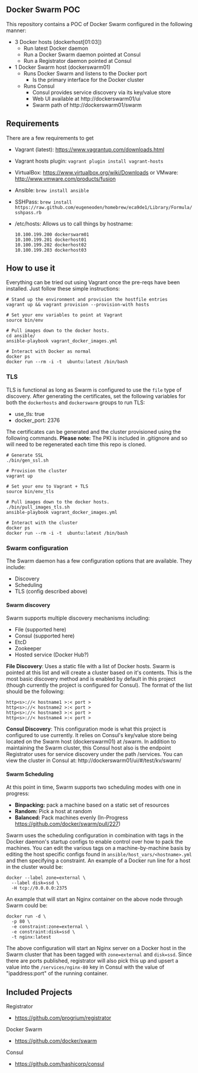 ## Docker Swarm POC
This repository contains a POC of Docker Swarm configured in the following
manner:
- 3 Docker hosts (dockerhost[01:03])
    - Run latest Docker daemon
    - Run a Docker Swarm daemon pointed at Consul
    - Run a Registrator daemon pointed at Consul
- 1 Docker Swarm host (dockerswarm01)
    - Runs Docker Swarm and listens to the Docker port
        - Is the primary interface for the Docker cluster
    - Runs Consul
        - Consul provides service discovery via its key/value store
        - Web UI available at http://dockerswarm01/ui
        - Swarm path of http://dockerswarm01/swarm

## Requirements
There are a few requirements to get
  - Vagrant (latest): https://www.vagrantup.com/downloads.html
  - Vagrant hosts plugin: `vagrant plugin install vagrant-hosts`
  - VirtualBox: https://www.virtualbox.org/wiki/Downloads or VMware: http://www.vmware.com/products/fusion
  - Ansible: `brew install ansible`
  - SSHPass: `brew install https://raw.github.com/eugeneoden/homebrew/eca9de1/Library/Formula/sshpass.rb`
  - /etc/hosts: Allows us to call things by hostname:

    ```
    10.100.199.200 dockerswarm01
    10.100.199.201 dockerhost01
    10.100.199.202 dockerhost02
    10.100.199.203 dockerhost03
    ```

## How to use it
Everything can be tried out using Vagrant once the pre-reqs have been installed.
Just follow these simple instructions:

```
# Stand up the environment and provision the hostfile entries
vagrant up && vagrant provision --provision-with hosts

# Set your env variables to point at Vagrant
source bin/env

# Pull images down to the docker hosts.
cd ansible/
ansible-playbook vagrant_docker_images.yml

# Interact with Docker as normal
docker ps
docker run --rm -i -t  ubuntu:latest /bin/bash
```

### TLS
TLS is functional as long as Swarm is configured to use the `file` type of
discovery. After generating the certificates, set the following variables for
both the `dockerhosts` and `dockerswarm` groups to run TLS:
- use_tls: true
- docker_port: 2376

The certificates can be generated and the cluster provisioned using the
following commands. **Please note:** The PKI is included in .gitignore and so
will need to be regenerated each time this repo is cloned.
```
# Generate SSL
./bin/gen_ssl.sh

# Provision the cluster
vagrant up

# Set your env to Vagrant + TLS
source bin/env_tls

# Pull images down to the docker hosts.
./bin/pull_images_tls.sh
ansible-playbook vagrant_docker_images.yml

# Interact with the cluster
docker ps
docker run --rm -i -t  ubuntu:latest /bin/bash

```

### Swarm configuration
The Swarm daemon has a few configuration options that are available. They
include:
- Discovery
- Scheduling
- TLS (config described above)

#### Swarm discovery
Swarm supports multiple discovery mechanisms including:
- File (supported here)
- Consul (supported here)
- EtcD
- Zookeeper
- Hosted service (Docker Hub?)

**File Discovery**: Uses a static file with a list of Docker hosts. Swarm is
  pointed at this list and will create a cluster based on it's contents. This is
  the most basic discovery method and is enabled by default in this project
  (though currently the project is configured for Consul).
  The format of the list should be the following:
  ```
  http<s>://< hostname1 >:< port >
  http<s>://< hostname2 >:< port >
  http<s>://< hostname3 >:< port >
  http<s>://< hostname4 >:< port >
  ```

**Consul Discovery**: This configuration mode is what this project is configured
  to use currently. It relies on Consul's key/value store being located on
  the Swarm host (dockerswarm01) at /swarm. In addition to maintaining the Swarm
  cluster, this Consul host also is the endpoint Registrator uses for service
  discovery under the path /services. You can view the cluster in Consul at:
  http://dockerswarm01/ui/#/test/kv/swarm/

#### Swarm Scheduling
At this point in time, Swarm supports two scheduling modes with one in progress:
- **Binpacking:** pack a machine based on a static set of resources
- **Random:** Pick a host at random
- **Balanced:** Pack machines evenly (In-Progress https://github.com/docker/swarm/pull/227)

Swarm uses the scheduling configuration in combination with tags in the Docker
daemon's startup configs to enable control over how to pack the machines. You
can edit the various tags on a machine-by-machine basis by editing the host
specific configs found in `ansible/host_vars/<hostname>.yml` and then specifying
a constraint. An example of a Docker run line for a host in the cluster would be:
```
docker --label zone=external \
  --label disk=ssd \
  -H tcp://0.0.0.0:2375
```

An example that will start an Nginx container on the above node through Swarm
could be:
```
docker run -d \
  -p 80 \
  -e constraint:zone=external \
  -e constraint:disk=ssd \
  -t nginx:latest
```

The above configuration will start an Nginx server on a Docker host in the Swarm
cluster that has been tagged with `zone=external` and `disk=ssd`. Since there
are ports published, registrator will also pick this up and upsert a value into
the `/services/nginx-80` key in Consul with the value of "ipaddress:port" of the
running container.

## Included Projects

Registrator
- https://github.com/progrium/registrator

Docker Swarm
- https://github.com/docker/swarm

Consul
- https://github.com/hashicorp/consul
